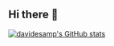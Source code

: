 ## Hi there 👋

[![davidesamp's GitHub stats](https://github-readme-stats.vercel.app/api?username=davidesamp&show_icons=true&theme=radical)](https://github.com/davidesamp/github-readme-stats)
<!--
**davidesamp/davidesamp** is a ✨ _special_ ✨ repository because its `README.md` (this file) appears on your GitHub profile.

Here are some ideas to get you started:

- 🔭 I’m currently working on ...
- 🌱 I’m currently learning ...
- 👯 I’m looking to collaborate on ...
- 🤔 I’m looking for help with ...
- 💬 Ask me about ...
- 📫 How to reach me: ...
- 😄 Pronouns: ...
- ⚡ Fun fact: ...
-->
